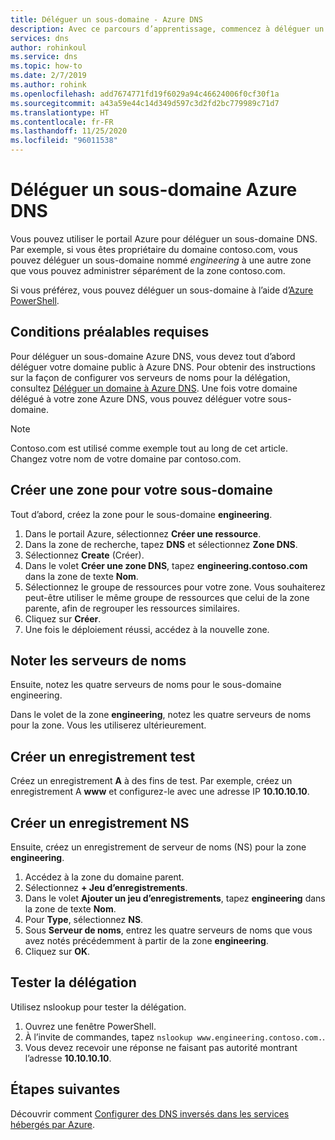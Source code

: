 ```yaml
---
title: Déléguer un sous-domaine - Azure DNS
description: Avec ce parcours d’apprentissage, commencez à déléguer un sous-domaine Azure DNS.
services: dns
author: rohinkoul
ms.service: dns
ms.topic: how-to
ms.date: 2/7/2019
ms.author: rohink
ms.openlocfilehash: add7674771fd19f6029a94c46624006f0cf30f1a
ms.sourcegitcommit: a43a59e44c14d349d597c3d2fd2bc779989c71d7
ms.translationtype: HT
ms.contentlocale: fr-FR
ms.lasthandoff: 11/25/2020
ms.locfileid: "96011538"
---
```

# <a name="delegate-an-azure-dns-subdomain"></a>Déléguer un sous-domaine Azure DNS

Vous pouvez utiliser le portail Azure pour déléguer un sous-domaine DNS. Par exemple, si vous êtes propriétaire du domaine contoso.com, vous pouvez déléguer un sous-domaine nommé *engineering* à une autre zone que vous pouvez administrer séparément de la zone contoso.com.

Si vous préférez, vous pouvez déléguer un sous-domaine à l’aide d’[Azure PowerShell](delegate-subdomain-ps.md).

## <a name="prerequisites"></a>Conditions préalables requises

Pour déléguer un sous-domaine Azure DNS, vous devez tout d’abord déléguer votre domaine public à Azure DNS. Pour obtenir des instructions sur la façon de configurer vos serveurs de noms pour la délégation, consultez [Déléguer un domaine à Azure DNS](./dns-delegate-domain-azure-dns.md). Une fois votre domaine délégué à votre zone Azure DNS, vous pouvez déléguer votre sous-domaine.

> [!NOTE]
> Contoso.com est utilisé comme exemple tout au long de cet article. Changez votre nom de votre domaine par contoso.com.

## <a name="create-a-zone-for-your-subdomain"></a>Créer une zone pour votre sous-domaine

Tout d’abord, créez la zone pour le sous-domaine **engineering**.

1. Dans le portail Azure, sélectionnez **Créer une ressource**.
2. Dans la zone de recherche, tapez **DNS** et sélectionnez **Zone DNS**.
3. Sélectionnez **Create** (Créer).
4. Dans le volet **Créer une zone DNS**, tapez **engineering.contoso.com** dans la zone de texte **Nom**.
5. Sélectionnez le groupe de ressources pour votre zone. Vous souhaiterez peut-être utiliser le même groupe de ressources que celui de la zone parente, afin de regrouper les ressources similaires.
6. Cliquez sur **Créer**.
7. Une fois le déploiement réussi, accédez à la nouvelle zone.

## <a name="note-the-name-servers"></a>Noter les serveurs de noms

Ensuite, notez les quatre serveurs de noms pour le sous-domaine engineering.

Dans le volet de la zone **engineering**, notez les quatre serveurs de noms pour la zone. Vous les utiliserez ultérieurement.

## <a name="create-a-test-record"></a>Créer un enregistrement test

Créez un enregistrement **A** à des fins de test. Par exemple, créez un enregistrement A **www** et configurez-le avec une adresse IP **10.10.10.10**.

## <a name="create-an-ns-record"></a>Créer un enregistrement NS

Ensuite, créez un enregistrement de serveur de noms (NS) pour la zone **engineering**.

1. Accédez à la zone du domaine parent.
2. Sélectionnez **+ Jeu d’enregistrements**.
3. Dans le volet **Ajouter un jeu d’enregistrements**, tapez **engineering** dans la zone de texte **Nom**.
4. Pour **Type**, sélectionnez **NS**.
5. Sous **Serveur de noms**, entrez les quatre serveurs de noms que vous avez notés précédemment à partir de la zone **engineering**.
6. Cliquez sur **OK**.

## <a name="test-the-delegation"></a>Tester la délégation

Utilisez nslookup pour tester la délégation.

1. Ouvrez une fenêtre PowerShell.
2. À l’invite de commandes, tapez `nslookup www.engineering.contoso.com.`.
3. Vous devez recevoir une réponse ne faisant pas autorité montrant l’adresse **10.10.10.10**.

## <a name="next-steps"></a>Étapes suivantes

Découvrir comment [Configurer des DNS inversés dans les services hébergés par Azure](dns-reverse-dns-for-azure-services.md).